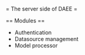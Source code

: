 = The server side of DAEE =

== Modules ==

* Authentication
* Datasource management
* Model processor


